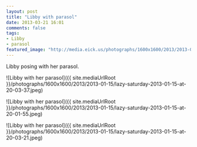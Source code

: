 ```yaml
---
layout: post
title: "Libby with parasol"
date: 2013-03-21 16:01
comments: false
tags: 
- Libby
- parasol
featured_image: "http://media.eick.us/photographs/1600x1600/2013/2013-01-15/lazy-saturday-2013-01-15-at-20-03-37.jpeg"
---
```

Libby posing with her parasol.

![Libby with her parasol]({{ site.mediaUrlRoot }}/photographs/1600x1600/2013/2013-01-15/lazy-saturday-2013-01-15-at-20-03-37.jpeg)

![Libby with her parasol]({{ site.mediaUrlRoot }}/photographs/1600x1600/2013/2013-01-15/lazy-saturday-2013-01-15-at-20-01-55.jpeg)

![Libby with her parasol]({{ site.mediaUrlRoot }}/photographs/1600x1600/2013/2013-01-15/lazy-saturday-2013-01-15-at-20-03-21.jpeg)

